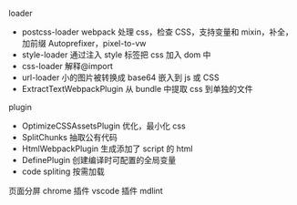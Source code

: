 loader

- postcss-loader webpack 处理 css，检查 CSS，支持变量和 mixin，补全，加前缀 Autoprefixer，pixel-to-vw
- style-loader 通过注入 style 标签把 css 加入 dom 中
- css-loader 解释@import
- url-loader 小的图片被转换成 base64 嵌入到 js 或 CSS
- ExtractTextWebpackPlugin 从 bundle 中提取 css 到单独的文件

plugin

- OptimizeCSSAssetsPlugin 优化，最小化 css
- SplitChunks 抽取公有代码
- HtmlWebpackPlugin 生成添加了 script 的 html
- DefinePlugin 创建编译时可配置的全局变量
- code spliting 按需加载

页面分屏 chrome 插件
vscode 插件 mdlint
